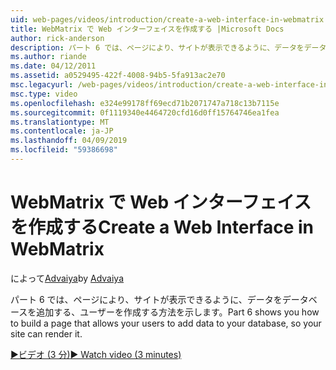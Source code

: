```yaml
---
uid: web-pages/videos/introduction/create-a-web-interface-in-webmatrix
title: WebMatrix で Web インターフェイスを作成する |Microsoft Docs
author: rick-anderson
description: パート 6 では、ページにより、サイトが表示できるように、データをデータベースを追加する、ユーザーを作成する方法を示します。
ms.author: riande
ms.date: 04/12/2011
ms.assetid: a0529495-422f-4008-94b5-5fa913ac2e70
msc.legacyurl: /web-pages/videos/introduction/create-a-web-interface-in-webmatrix
msc.type: video
ms.openlocfilehash: e324e99178ff69ecd71b2071747a718c13b7115e
ms.sourcegitcommit: 0f1119340e4464720cfd16d0ff15764746ea1fea
ms.translationtype: MT
ms.contentlocale: ja-JP
ms.lasthandoff: 04/09/2019
ms.locfileid: "59386698"
---
```

# <a name="create-a-web-interface-in-webmatrix"></a><span data-ttu-id="f9d52-103">WebMatrix で Web インターフェイスを作成する</span><span class="sxs-lookup"><span data-stu-id="f9d52-103">Create a Web Interface in WebMatrix</span></span>

<span data-ttu-id="f9d52-104">によって[Advaiya](https://twitter.com/Advaiyasolns)</span><span class="sxs-lookup"><span data-stu-id="f9d52-104">by [Advaiya](https://twitter.com/Advaiyasolns)</span></span>

<span data-ttu-id="f9d52-105">パート 6 では、ページにより、サイトが表示できるように、データをデータベースを追加する、ユーザーを作成する方法を示します。</span><span class="sxs-lookup"><span data-stu-id="f9d52-105">Part 6 shows you how to build a page that allows your users to add data to your database, so your site can render it.</span></span>

[<span data-ttu-id="f9d52-106">&#9654;ビデオ (3 分)</span><span class="sxs-lookup"><span data-stu-id="f9d52-106">&#9654; Watch video (3 minutes)</span></span>](https://channel9.msdn.com/Blogs/ASP-NET-Site-Videos/create-a-web-interface-in-webmatrix)
